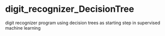 # digit_recognizer_DecisionTree
digit recognizer program using decision trees as starting step in supervised machine learning 
